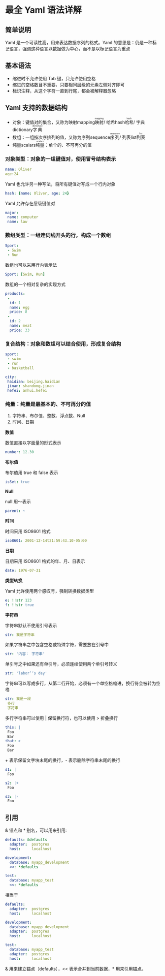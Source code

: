 # 最全 Yaml 语法详解


## 简单说明

Yaml 是一个可读性高，用来表达数据序列的格式。Yaml 的意思是：仍是一种标记语言，强调这种语言以数据做为中心，而不是以标记语言为重点

## 基本语法

- 缩进时不允许使用 Tab 键，只允许使用空格
- 缩进的空格数目不重要，只要相同层级的元素左侧对齐即可
- 标识注释，从这个字符一直到行尾，都会被解释器忽略

## Yaml 支持的数据结构

- 对象：键值对的集合，又称为映射mapping<ruby>映射<rt>mapping</rt></ruby>/ 哈希hash<ruby>哈希<rt>hash</rt></ruby>/ 字典dictionary<ruby>字典<rt>dictionary</rt></ruby>
- 数组：一组按次序排列的值，又称为序列sequence<ruby>序列<rt>sequence</rt></ruby>/ 列表list<ruby>列表<rt>list</rt></ruby>
- 纯量scalars<ruby>纯量<rt>scalars</rt></ruby>：单个的、不可再分的值

### 对象类型：对象的一组键值对，使用冒号结构表示

```yaml
name: Oliver
age:24
```

Yaml 也允许另一种写法，将所有键值对写成一个行内对象

```yaml
hash: {name: Oliver, age: 24}
```

Yaml 允许存在层级键值对

```yaml
major:
 name: computer
 name: law
```

### 数组类型：一组连词线开头的行，构成一个数组

```yaml
Sport:
 - Swim
 - Run
```

数组也可以采用行内表示法

```yaml
Sport: [Swim, Run]
```

数组的一个相对复杂的实现方式

```yaml
products:
 -
  id: 1
  name: egg
  price: 8
 -
  id: 2
  name: meat
  price: 33
```

### 复合结构：对象和数组可以结合使用，形成复合结构

```yaml
sport:
 - swim
 - run
 - basketball

city:
 haidian: beijing.haidian
 jinan: shandong.jinan
 hefei: anhui.hefei
```

### 纯量：纯量是最基本的、不可再分的值

1. 字符串、布尔值、整数、浮点数、Null
2. 时间、日期

**数值**

数值直接以字面量的形式表示

```yaml
number: 12.30
```

**布尔值**

布尔值用 true 和 false 表示

```yaml
isSet: true
```

**Null**

null 用～表示

```yaml
parent: ~
```

**时间**

时间采用 ISO8601 格式

```yaml
iso8601: 2001-12-14t21:59:43.10-05:00
```

**日期**

日期采用 ISO8601 格式的年、月、日表示

```yaml
date: 1976-07-31
```

**类型转换**

Yaml 允许使用两个感叹号，强制转换数据类型

```yaml
e: !!str 123
f: !!str true
```

**字符串**

字符串默认不使用引号表示

```yaml
str: 我是字符串
```

如果字符串之中包含空格或特殊字符，需要放在引号中

```yaml
str: '内容： 字符串'
```

单引号之中如果还有单引号，必须连续使用两个单引号转义

```yaml
str: 'labor’‘s day'
```

字符串可以写成多行，从第二行开始，必须有一个单空格缩进，换行符会被转为空格

```yaml
str: 我是一段
 多行
 字符串
```

多行字符串可以使用 | 保留换行符，也可以使用 > 折叠换行

```yaml
this: |
 Foo
 Bar
that: >
 Foo
 Bar
```

\+ 表示保留文字块末尾的换行，- 表示删除字符串末尾的换行

```yaml
s1: |
 Foo

s2: |+
 Foo

s3: |-
 Foo
```

## 引用

& 锚点和 * 别名，可以用来引用:

```yaml
defaults: &defaults
  adapter:  postgres
  host:     localhost

development:
  database: myapp_development
  <<: *defaults

test:
  database: myapp_test
  <<: *defaults
```

相当于

```yaml
defaults:
  adapter:  postgres
  host:     localhost

development:
  database: myapp_development
  adapter:  postgres
  host:     localhost

test:
  database: myapp_test
  adapter:  postgres
  host:     localhost
```

& 用来建立锚点（defaults），<< 表示合并到当前数据，* 用来引用锚点。

